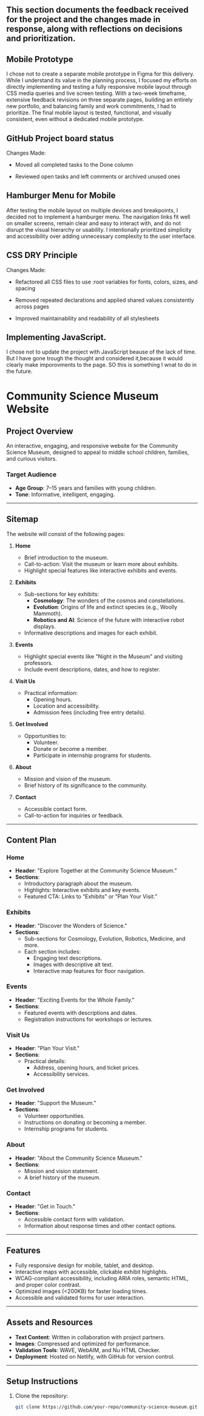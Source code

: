 ## This section documents the feedback received for the project and the changes made in response, along with reflections on decisions and prioritization.

## Mobile Prototype
I chose not to create a separate mobile prototype in Figma for this delivery. While I understand its value in the planning process, I focused my efforts on directly implementing and testing a fully responsive mobile layout through CSS media queries and live screen testing. With a two-week timeframe, extensive feedback revisions on three separate pages, building an entirely new portfolio, and balancing family and work commitments, I had to prioritize. The final mobile layout is tested, functional, and visually consistent, even without a dedicated mobile prototype.


## GitHub Project board status
Changes Made:
- Moved all completed tasks to the Done column

- Reviewed open tasks and left comments or archived unused ones


## Hamburger Menu for Mobile
After testing the mobile layout on multiple devices and breakpoints, I decided not to implement a hamburger menu. The navigation links fit well on smaller screens, remain clear and easy to interact with, and do not disrupt the visual hierarchy or usability. I intentionally prioritized simplicity and accessibility over adding unnecessary complexity to the user interface.

## CSS DRY Principle

Changes Made:

- Refactored all CSS files to use :root variables for fonts, colors, sizes, and spacing

- Removed repeated declarations and applied shared values consistently across pages

- Improved maintainability and readability of all stylesheets

## Implementing JavaScript.

I chose not to update the project with JavaScript beause of the lack of time. But I have gone trough the thought and considered it,because it would clearly make imporovments to the page. SO this is something I wnat to do in the future. 


# Community Science Museum Website

## Project Overview
An interactive, engaging, and responsive website for the Community Science Museum, designed to appeal to middle school children, families, and curious visitors.

### Target Audience
- **Age Group**: 7–15 years and families with young children.
- **Tone**: Informative, intelligent, engaging.

---

## Sitemap
The website will consist of the following pages:

1. **Home**
   - Brief introduction to the museum.
   - Call-to-action: Visit the museum or learn more about exhibits.
   - Highlight special features like interactive exhibits and events.

2. **Exhibits**
   - Sub-sections for key exhibits:
     - **Cosmology**: The wonders of the cosmos and constellations.
     - **Evolution**: Origins of life and extinct species (e.g., Woolly Mammoth).
     - **Robotics and AI**: Science of the future with interactive robot displays.
   - Informative descriptions and images for each exhibit.

3. **Events**
   - Highlight special events like "Night in the Museum" and visiting professors.
   - Include event descriptions, dates, and how to register.

4. **Visit Us**
   - Practical information:
     - Opening hours.
     - Location and accessibility.
     - Admission fees (including free entry details).

5. **Get Involved**
   - Opportunities to:
     - Volunteer.
     - Donate or become a member.
     - Participate in internship programs for students.

6. **About**
   - Mission and vision of the museum.
   - Brief history of its significance to the community.

7. **Contact**
   - Accessible contact form.
   - Call-to-action for inquiries or feedback.

---

## Content Plan

### Home
- **Header**: "Explore Together at the Community Science Museum."
- **Sections**:
  - Introductory paragraph about the museum.
  - Highlights: Interactive exhibits and key events.
  - Featured CTA: Links to “Exhibits” or “Plan Your Visit.”

### Exhibits
- **Header**: "Discover the Wonders of Science."
- **Sections**:
  - Sub-sections for Cosmology, Evolution, Robotics, Medicine, and more.
  - Each section includes:
    - Engaging text descriptions.
    - Images with descriptive alt text.
    - Interactive map features for floor navigation.

### Events
- **Header**: "Exciting Events for the Whole Family."
- **Sections**:
  - Featured events with descriptions and dates.
  - Registration instructions for workshops or lectures.

### Visit Us
- **Header**: "Plan Your Visit."
- **Sections**:
  - Practical details:
    - Address, opening hours, and ticket prices.
    - Accessibility services.

### Get Involved
- **Header**: "Support the Museum."
- **Sections**:
  - Volunteer opportunities.
  - Instructions on donating or becoming a member.
  - Internship programs for students.

### About
- **Header**: "About the Community Science Museum."
- **Sections**:
  - Mission and vision statement.
  - A brief history of the museum.

### Contact
- **Header**: "Get in Touch."
- **Sections**:
  - Accessible contact form with validation.
  - Information about response times and other contact options.

---

## Features
- Fully responsive design for mobile, tablet, and desktop.
- Interactive maps with accessible, clickable exhibit highlights.
- WCAG-compliant accessibility, including ARIA roles, semantic HTML, and proper color contrast.
- Optimized images (<200KB) for faster loading times.
- Accessible and validated forms for user interaction.

---

## Assets and Resources
- **Text Content**: Written in collaboration with project partners.
- **Images**: Compressed and optimized for performance.
- **Validation Tools**: WAVE, WebAIM, and Nu HTML Checker.
- **Deployment**: Hosted on Netlify, with GitHub for version control.

---

## Setup Instructions
1. Clone the repository:
   ```bash
   git clone https://github.com/your-repo/community-science-museum.git
